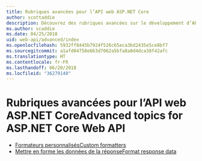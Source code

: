 ```yaml
---
title: Rubriques avancées pour l’API web ASP.NET Core
author: scottaddie
description: Découvrez des rubriques avancées sur le développement d’API web ASP.NET Core.
ms.author: scaddie
ms.date: 04/25/2018
uid: web-api/advanced/index
ms.openlocfilehash: 5932ff8445b7924f526c65eca3bd2435e5ce8bf7
ms.sourcegitcommit: a1afd04758e663d7062a5bfa8a0d4dca38f42afc
ms.translationtype: HT
ms.contentlocale: fr-FR
ms.lasthandoff: 06/20/2018
ms.locfileid: "36279140"
---
```

# <a name="advanced-topics-for-aspnet-core-web-api"></a><span data-ttu-id="9b427-103">Rubriques avancées pour l’API web ASP.NET Core</span><span class="sxs-lookup"><span data-stu-id="9b427-103">Advanced topics for ASP.NET Core Web API</span></span>

* [<span data-ttu-id="9b427-104">Formateurs personnalisés</span><span class="sxs-lookup"><span data-stu-id="9b427-104">Custom formatters</span></span>](xref:web-api/advanced/custom-formatters)
* [<span data-ttu-id="9b427-105">Mettre en forme les données de la réponse</span><span class="sxs-lookup"><span data-stu-id="9b427-105">Format response data</span></span>](xref:web-api/advanced/formatting)